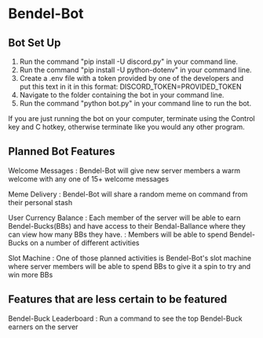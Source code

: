 # Bendel-Bot
## Bot Set Up

1. Run the command "pip install -U discord.py" in your command line.
2. Run the command "pip install -U python-dotenv" in your command line.
3. Create a .env file with a token provided by one of the developers and put this text in it in this format: DISCORD_TOKEN=PROVIDED_TOKEN
4. Navigate to the folder containing the bot in your command line.
5. Run the command "python bot.py" in your command line to run the bot.

If you are just running the bot on your computer, terminate using the Control key and C hotkey, otherwise terminate like you would any other program.

## Planned Bot Features
Welcome Messages
: Bendel-Bot will give new server members a warm welcome with any one of 15+ welcome messages

Meme Delivery
: Bendel-Bot will share a random meme on command from their personal stash 

User Currency Balance
: Each member of the server will be able to earn Bendel-Bucks(BBs) and have access to their Bendal-Ballance where they can view how many BBs they have.
: Members will be able to spend Bendel-Bucks on a number of different activities

Slot Machine
: One of those planned activities is Bendel-Bot's slot machine where server members will be able to spend BBs to give it a spin to try and win more BBs

## Features that are less certain to be featured
Bendel-Buck Leaderboard
: Run a command to see the top Bendel-Buck earners on the server
